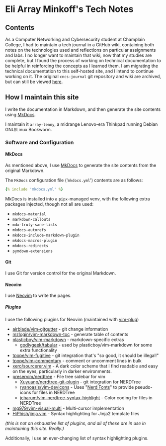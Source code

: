 <!--
SPDX-FileCopyrightText: 2020 - 2025 Eli Array Minkoff

SPDX-License-Identifier: CC-BY-SA-4.0
-->

# Eli Array Minkoff's Tech Notes

## Contents

As a Computer Networking and Cybersecurity student at Champlain College, I had to maintain a tech journal in a GitHub wiki, containing both notes on the technologies used and reflections on particular assignments and labs. I no longer want to maintain that wiki, now that my studies are complete, but I found the process of working on technical documentation to be helpful in reinforcing the concepts as I learned them. I am migrating the technical documentation to this self-hosted site, and I intend to continue working on it. The original `cncs-journal` git repository and wiki are archived, but can still be viewed [here](https://github.com/eliminmax/cncs-journal/wiki).

## How I maintain this site

I write the documentation in Markdown, and then generate the site contents using [MkDocs](https://www.mkdocs.org/).

I maintain it `array-lenny`, a midrange Lenovo-era Thinkpad running Debian GNU/Linux Bookworm.

### Software and Configuration

#### MkDocs

As mentioned above, I use [MkDocs](https://www.mkdocs.org) to generate the site contents from the original Markdown.

The `MkDocs` configuration file ('`mkdocs.yml`') contents are as follows:

```yaml
{% include 'mkdocs.yml' %}
```

MkDocs is installed into a `pipx`-managed venv, with the following extra packages injected, though not all are used:

* `mkdocs-material`
* `markdown-callouts`
* `mdx-truly-sane-lists`
* `mkdocs-autorefs`
* `mkdocs-include-markdown-plugin`
* `mkdocs-macros-plugin`
* `mkdocs-redirects`
* `pymdown-extensions`

#### Git

I use Git for version control for the original Markdown.

#### Neovim

I use [Neovim](https://neovim.io) to write the pages.

##### Plugins

I use the following plugins for Neovim (maintained with [vim-plug](https://github.com/junegunn/vim-plug))

* [airblade/vim-gitgutter](https://github.com/airblade/vim-gitgutter/) - git change information
* [mzlogin/vim-markdown-toc](https://github.com/mzlogin/vim-markdown-toc/) - generate table of contents
* [plasticboy/vim-markdown](https://github.com/plasticboy/vim-markdown/) - markdown-specific extras
  * [godlygeek/tabular](https://github.com/godlygeek/tabular/) - used by plasticboy/vim-markdown for some extra functionality
* [tpope/vim-fugitive](https://github.com/tpope/vim-fugitive/) - git integration that's "so good, it should be illegal!"
* [tpope/vim-commentary](https://github.com/tpope/vim-commentary/) - comment or uncomment lines in bulk
* [xero/sourcerer.vim](https://github.com/xero/sourcerer.vim/) - A dark color scheme that I find readable and easy on the eyes, particularly in darker environments.
* [preservim/nerdtree](https://github.com/preservim/nerdtree/) - File tree sidebar for vim
  * [Xuyuanp/nerdtree-git-plugin](https://github.com/Xuyuanp/nerdtree-git-plugin/) - git integration for NERDTree
  * [ryanoasis/vim-devicons](https://github.com/ryanoasis/vim-devicons/) - Uses "[Nerd Fonts](https://github.com/ryanoasis/nerd-fonts)" to provide pseudo-icons for files in NERDTree
  * [jcharum/vim-nerdtree-syntax-highlight](https://github.com/jcharum/vim-nerdtree-syntax-highlight/) - Color coding for files in NERDTree
* [mg979/vim-visual-multi](https://github.com/mg979/vim-visual-multi/) - Multi-cursor implementation
* [HiPhish/jinja.vim](https://github.com/HiPhish/jinja.vim/) - Syntax highlighting for Jinja2 template files

*(this is not an exhaustive list of plugins, and all of these are in use in maintaining this site. Really.)*

Additionally, I use an ever-changing list of syntax highlighting plugins.
